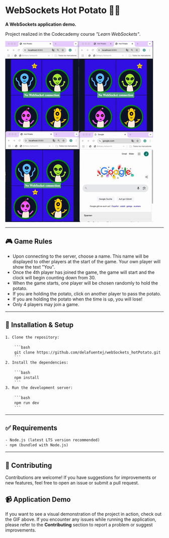  # WebSockets Hot Potato 🥔🔥

**A WebSockets application demo.**  

Project realized in the Codecademy course *"Learn WebSockets"*.

![Demo de la Aplicación](public/img/gif/hot_potato.gif)

---

## 🎮 **Game Rules**

* Upon connecting to the server, choose a name. This name will be displayed to other players at the start of the game. Your own player will show the text "You".
* Once the 4th player has joined the game, the game will start and the clock will begin counting down from 30.
* When the game starts, one player will be chosen randomly to hold the potato.
* If you are holding the potato, click on another player to pass the potato.
* If you are holding the potato when the time is up, you will lose!
* Only 4 players may join a game.

---

##  🚀 **Installation & Setup**

    1. Clone the repository:

        ```bash
        git clone https://github.com/delafuentej/webSockets_hotPotato.git
        ```
    2. Install the dependencies:

        ```bash
        npm install
        ```
    3. Run the development server:

        ```bash
        npm run dev
        ```
---
##  ✅ Requirements

    - Node.js (latest LTS version recommended)
    - npm (bundled with Node.js)

---
##  🪪 Contributing

Contributions are welcome! If you have suggestions for improvements or new features, feel free to open an issue or submit a pull request.


## 📹 **Application Demo**

If you want to see a visual demonstration of the project in action, check out the GIF above. If you encounter any issues while running the application, please refer to the **Contributing** section to report a problem or suggest improvements.